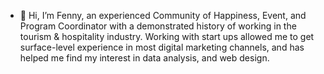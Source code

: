 - 👋 Hi, I’m Fenny, an experienced Community of Happiness, Event, and Program Coordinator with a demonstrated history of working in the tourism & hospitality industry. Working with start ups allowed me to get surface-level experience in most digital marketing channels, and has helped me find my interest in data analysis, and web design. 
<!---
FennyWilriani/FennyWilriani is a ✨ special ✨ repository because its `README.md` (this file) appears on your GitHub profile.
You can click the Preview link to take a look at your changes.
--->
